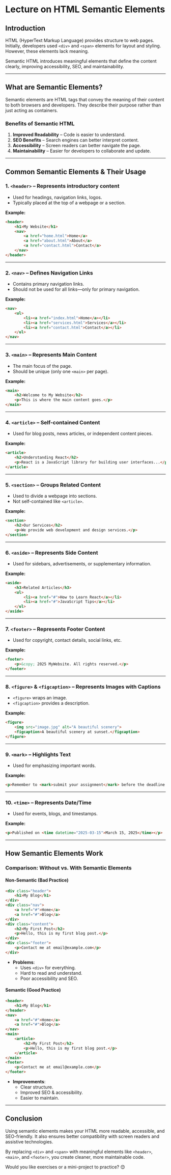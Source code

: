 # **Lecture on HTML Semantic Elements**

## **Introduction**
HTML (HyperText Markup Language) provides structure to web pages. Initially, developers used `<div>` and `<span>` elements for layout and styling. However, these elements lack meaning. 

Semantic HTML introduces meaningful elements that define the content clearly, improving accessibility, SEO, and maintainability.

---

## **What are Semantic Elements?**
Semantic elements are HTML tags that convey the meaning of their content to both browsers and developers. They describe their purpose rather than just acting as containers.

### **Benefits of Semantic HTML**
1. **Improved Readability** – Code is easier to understand.
2. **SEO Benefits** – Search engines can better interpret content.
3. **Accessibility** – Screen readers can better navigate the page.
4. **Maintainability** – Easier for developers to collaborate and update.

---

## **Common Semantic Elements & Their Usage**
### 1. **`<header>`** – Represents introductory content
   - Used for headings, navigation links, logos.
   - Typically placed at the top of a webpage or a section.

   **Example:**
   ```html
   <header>
       <h1>My Website</h1>
       <nav>
           <a href="home.html">Home</a>
           <a href="about.html">About</a>
           <a href="contact.html">Contact</a>
       </nav>
   </header>
   ```

---

### 2. **`<nav>`** – Defines Navigation Links
   - Contains primary navigation links.
   - Should not be used for all links—only for primary navigation.

   **Example:**
   ```html
   <nav>
       <ul>
           <li><a href="index.html">Home</a></li>
           <li><a href="services.html">Services</a></li>
           <li><a href="contact.html">Contact</a></li>
       </ul>
   </nav>
   ```

---

### 3. **`<main>`** – Represents Main Content
   - The main focus of the page.
   - Should be unique (only one `<main>` per page).

   **Example:**
   ```html
   <main>
       <h2>Welcome to My Website</h2>
       <p>This is where the main content goes.</p>
   </main>
   ```

---

### 4. **`<article>`** – Self-contained Content
   - Used for blog posts, news articles, or independent content pieces.

   **Example:**
   ```html
   <article>
       <h2>Understanding React</h2>
       <p>React is a JavaScript library for building user interfaces...</p>
   </article>
   ```

---

### 5. **`<section>`** – Groups Related Content
   - Used to divide a webpage into sections.
   - Not self-contained like `<article>`.

   **Example:**
   ```html
   <section>
       <h2>Our Services</h2>
       <p>We provide web development and design services.</p>
   </section>
   ```

---

### 6. **`<aside>`** – Represents Side Content
   - Used for sidebars, advertisements, or supplementary information.

   **Example:**
   ```html
   <aside>
       <h3>Related Articles</h3>
       <ul>
           <li><a href="#">How to Learn React</a></li>
           <li><a href="#">JavaScript Tips</a></li>
       </ul>
   </aside>
   ```

---

### 7. **`<footer>`** – Represents Footer Content
   - Used for copyright, contact details, social links, etc.

   **Example:**
   ```html
   <footer>
       <p>&copy; 2025 MyWebsite. All rights reserved.</p>
   </footer>
   ```

---

### 8. **`<figure>` & `<figcaption>`** – Represents Images with Captions
   - `<figure>` wraps an image.
   - `<figcaption>` provides a description.

   **Example:**
   ```html
   <figure>
       <img src="image.jpg" alt="A beautiful scenery">
       <figcaption>A beautiful scenery at sunset.</figcaption>
   </figure>
   ```

---

### 9. **`<mark>`** – Highlights Text
   - Used for emphasizing important words.

   **Example:**
   ```html
   <p>Remember to <mark>submit your assignment</mark> before the deadline.</p>
   ```

---

### 10. **`<time>`** – Represents Date/Time
   - Used for events, blogs, and timestamps.

   **Example:**
   ```html
   <p>Published on <time datetime="2025-03-15">March 15, 2025</time></p>
   ```

---

## **How Semantic Elements Work**
### **Comparison: Without vs. With Semantic Elements**
#### **Non-Semantic (Bad Practice)**
```html
<div class="header">
    <h1>My Blog</h1>
</div>
<div class="nav">
    <a href="#">Home</a>
    <a href="#">Blog</a>
</div>
<div class="content">
    <h2>My First Post</h2>
    <p>Hello, this is my first blog post.</p>
</div>
<div class="footer">
    <p>Contact me at email@example.com</p>
</div>
```
- **Problems**:
  - Uses `<div>` for everything.
  - Hard to read and understand.
  - Poor accessibility and SEO.

#### **Semantic (Good Practice)**
```html
<header>
    <h1>My Blog</h1>
</header>
<nav>
    <a href="#">Home</a>
    <a href="#">Blog</a>
</nav>
<main>
    <article>
        <h2>My First Post</h2>
        <p>Hello, this is my first blog post.</p>
    </article>
</main>
<footer>
    <p>Contact me at email@example.com</p>
</footer>
```
- **Improvements**:
  - Clear structure.
  - Improved SEO & accessibility.
  - Easier to maintain.

---

## **Conclusion**
Using semantic elements makes your HTML more readable, accessible, and SEO-friendly. It also ensures better compatibility with screen readers and assistive technologies.

By replacing `<div>` and `<span>` with meaningful elements like `<header>`, `<main>`, and `<footer>`, you create cleaner, more maintainable code.

Would you like exercises or a mini-project to practice? 😊